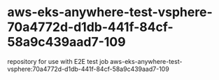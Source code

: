 # aws-eks-anywhere-test-vsphere-70a4772d-d1db-441f-84cf-58a9c439aad7-109
repository for use with E2E test job aws-eks-anywhere-test-vsphere:70a4772d-d1db-441f-84cf-58a9c439aad7-109
